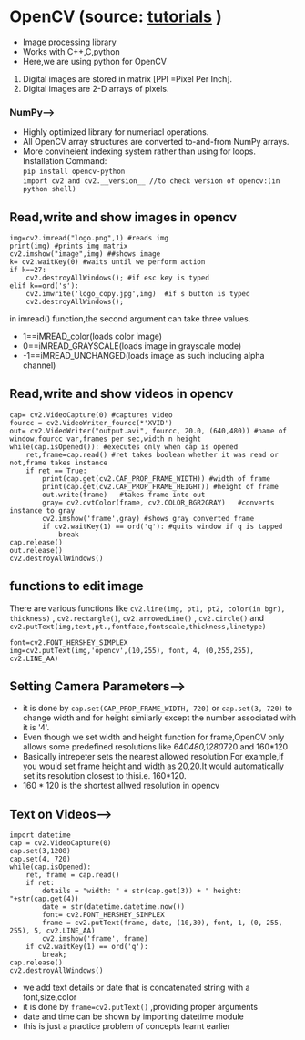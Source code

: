 # OpenCV (source: [tutorials](https://www.youtube.com/watch?v=kdLM6AOd2vc&list=PLS1QulWo1RIa7D1O6skqDQ-JZ1GGHKK-K) )
* Image processing library
* Works with C++,C,python
* Here,we are using python for OpenCV<br>
1. Digital images are stored in matrix [PPI =Pixel Per Inch].<br>
2. Digital images are 2-D arrays of pixels.<br>
### NumPy-->
* Highly optimized library for numeriacl operations.
* All OpenCV array structures are converted to-and-from NumPy arrays.
* More convineient indexing system rather than using for loops.
Installation Command:<br>
`pip install opencv-python`<br>
`import cv2 and cv2.__version__ //to check version of opencv:(in python shell)`

## Read,write and show images in opencv
```import cv2
img=cv2.imread("logo.png",1) #reads img
print(img) #prints img matrix
cv2.imshow("image",img) ##shows image
k= cv2.waitKey(0) #waits until we perform action
if k==27:
	cv2.destroyAllWindows(); #if esc key is typed
elif k==ord('s'):
	cv2.imwrite('logo_copy.jpg',img)  #if s button is typed 
	cv2.destroyAllWindows();
```
in imread() function,the second argument can take three values.
* 1==iMREAD_color(loads color image)
* 0==iMREAD_GRAYSCALE(loads image in grayscale mode)
* -1==iMREAD_UNCHANGED(loads image as such including alpha channel)

## Read,write and show videos in opencv
```import cv2
cap= cv2.VideoCapture(0) #captures video
fourcc = cv2.VideoWriter_fourcc(*'XVID')
out= cv2.VideoWriter("output.avi", fourcc, 20.0, (640,480)) #name of window,fourcc var,frames per sec,width n height
while(cap.isOpened()): #executes only when cap is opened
	ret,frame=cap.read() #ret takes boolean whether it was read or not,frame takes instance 
	if ret == True:
		print(cap.get(cv2.CAP_PROP_FRAME_WIDTH)) #width of frame
		print(cap.get(cv2.CAP_PROP_FRAME_HEIGHT)) #height of frame
		out.write(frame)   #takes frame into out
		gray= cv2.cvtColor(frame, cv2.COLOR_BGR2GRAY)   #converts instance to gray
		cv2.imshow('frame',gray) #shows gray converted frame
		if cv2.waitKey(1) == ord('q'): #quits window if q is tapped
			break
cap.release()
out.release()
cv2.destroyAllWindows()
```

## functions to edit image
There are various functions like ```cv2.line(img, pt1, pt2, color(in bgr), thickness)``` , ```cv2.rectangle()```, ```cv2.arrowedLine()``` , ```cv2.circle()``` and ```cv2.putText(img,text,pt.,fontface,fontscale,thickness,linetype)```
```img = cv2.imread('logo.png')
font=cv2.FONT_HERSHEY_SIMPLEX
img=cv2.putText(img,'opencv',(10,255), font, 4, (0,255,255), cv2.LINE_AA)
```

## Setting Camera Parameters-->
* it is done by ```cap.set(CAP_PROP_FRAME_WIDTH, 720)``` or ```cap.set(3, 720)``` to change width and for height similarly except the number associated with it is '4'.
* Even though we set width and height function for frame,OpenCV only allows some predefined resolutions like 640*480,1280*720 and 160*120
* Basically intrepeter sets the nearest allowed resolution.For example,if you would set frame height and width as 20,20.It would automatically set its resolution closest to thisi.e. 160*120.
* 160 * 120 is the shortest allwed resolution in opencv

## Text on Videos-->
```import cv2
import datetime
cap = cv2.VideoCapture(0)
cap.set(3,1208)
cap.set(4, 720)
while(cap.isOpened):
    ret, frame = cap.read()
    if ret:
        details = "width: " + str(cap.get(3)) + " height: "+str(cap.get(4))
        date = str(datetime.datetime.now())
        font= cv2.FONT_HERSHEY_SIMPLEX
        frame = cv2.putText(frame, date, (10,30), font, 1, (0, 255, 255), 5, cv2.LINE_AA)
        cv2.imshow('frame', frame)
    if cv2.waitKey(1) == ord('q'):
        break;
cap.release()
cv2.destroyAllWindows()
```
* we add text details or date that is concatenated string with a font,size,color
* it is done by ```frame=cv2.putText()``` ,providing proper arguments
* date and time can be shown by importing datetime module
* this is just a practice problem of concepts learnt earlier



